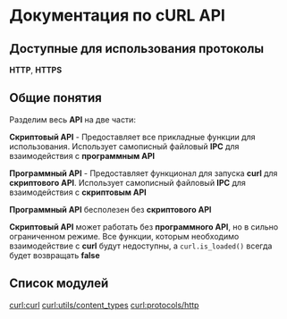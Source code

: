 # Документация по cURL API

## Доступные для использования протоколы

**HTTP**, **HTTPS**

## Общие понятия

Разделим весь **API** на две части:

**Скриптовый API** - Предоставляет все прикладные функции для использования. Использует самописный файловый **IPC** для взаимодействия с **программным API**

**Программный API** - Предоставляет функционал для запуска **curl** для **скриптового API**. Использует самописный файловый **IPC** для взаимодействия с **скриптовым API**



**Программный API** бесполезен без **скриптового API**

**Скриптовый API** может работать без **программного API**, но в сильно ограниченном режиме. Все функции, которым необходимо взаимодействие с **curl** будут недоступны, а `curl.is_loaded()` всегда будет возвращать **false**

## Список модулей
[curl:curl](modules/curl.md)
[curl:utils/content_types](modules/content_types.md)
[curl:protocols/http](modules/http.md)